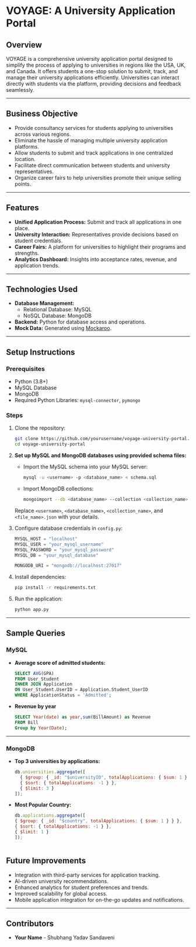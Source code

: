 # VOYAGE: A University Application Portal

## Overview
VOYAGE is a comprehensive university application portal designed to simplify the process of applying to universities in regions like the USA, UK, and Canada. It offers students a one-stop solution to submit, track, and manage their university applications efficiently. Universities can interact directly with students via the platform, providing decisions and feedback seamlessly.

---

## Business Objective
- Provide consultancy services for students applying to universities across various regions.
- Eliminate the hassle of managing multiple university application platforms.
- Allow students to submit and track applications in one centralized location.
- Facilitate direct communication between students and university representatives.
- Organize career fairs to help universities promote their unique selling points.

---

## Features
- **Unified Application Process:** Submit and track all applications in one place.
- **University Interaction:** Representatives provide decisions based on student credentials.
- **Career Fairs:** A platform for universities to highlight their programs and strengths.
- **Analytics Dashboard:** Insights into acceptance rates, revenue, and application trends.

---

## Technologies Used
- **Database Management:**
  - Relational Database: MySQL
  - NoSQL Database: MongoDB
- **Backend:** Python for database access and operations.
- **Mock Data:** Generated using [Mockaroo](https://mockaroo.com).

---

## Setup Instructions
### Prerequisites
- Python (3.8+)
- MySQL Database
- MongoDB
- Required Python Libraries: `mysql-connector`, `pymongo`

### Steps
1. Clone the repository:
   ```bash
   git clone https://github.com/yourusername/voyage-university-portal.git
   cd voyage-university-portal
2. **Set up MySQL and MongoDB databases using provided schema files:**
   - Import the MySQL schema into your MySQL server:
     ```bash
     mysql -u <username> -p <database_name> < schema.sql
     ```
   - Import MongoDB collections:
     ```bash
     mongoimport --db <database_name> --collection <collection_name> --file <file_name>.json
     ```
   Replace `<username>`, `<database_name>`, `<collection_name>`, and `<file_name>.json` with your details.

3. Configure database credentials in `config.py`:
   ```python
   MYSQL_HOST = "localhost"
   MYSQL_USER = "your_mysql_username"
   MYSQL_PASSWORD = "your_mysql_password"
   MYSQL_DB = "your_mysql_database"

   MONGODB_URI = "mongodb://localhost:27017"
   
4. Install dependencies:
   ```bash
   pip install -r requirements.txt
   
5. Run the application:
   ```bash
   python app.py

---

## Sample Queries
### MySQL
- **Average score of admitted students:**
  ```sql
  SELECT AVG(GPA) 
  FROM User_Student 
  INNER JOIN Application 
  ON User_Student.UserID = Application.Student_UserID 
  WHERE ApplicationStatus = 'Admitted';

- **Revenue by year**
  ```sql
  SELECT Year(date) as year,sum(BillAmount) as Revenue
  FROM Bill 
  Group by Year(Date);

---

### MongoDB
- **Top 3 universities by applications:**
  ```javascript
  db.universities.aggregate([
    { $group: { _id: "$universityID", totalApplications: { $sum: 1 } } },
    { $sort: { totalApplications: -1 } },
    { $limit: 3 }
  ]);
- **Most Popular Country:**
   ```javascript
   db.applications.aggregate([
  { $group: { _id: "$country", totalApplications: { $sum: 1 } } },
  { $sort: { totalApplications: -1 } },
  { $limit: 1 }
  ]);



## Future Improvements
- Integration with third-party services for application tracking.
- AI-driven university recommendations.
- Enhanced analytics for student preferences and trends.
- Improved scalability for global access.
- Mobile application integration for on-the-go updates and notifications.

---

## Contributors
- **Your Name** - Shubhang Yadav Sandaveni

 







